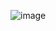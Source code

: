 ![image](https://user-images.githubusercontent.com/45632865/186737528-df6a3255-3b05-41de-8e1b-a6668bb85632.png)